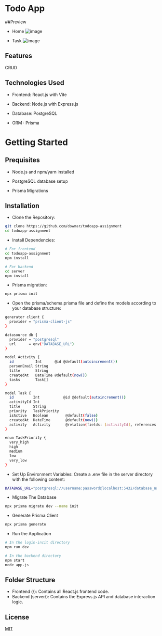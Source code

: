 # Todo App
##Preview
- Home
![image](https://github.com/user-attachments/assets/22b8657a-11ce-413f-b783-222e20128abe)

- Task
![image](https://github.com/user-attachments/assets/a659518c-3068-4878-b02f-c33ba58dca23)




## Features

CRUD 


## Technologies Used

- Frontend: React.js with Vite

- Backend: Node.js with Express.js

- Database: PostgreSQL

- ORM : Prisma



# Getting Started

## Prequisites

- Node.js and npm/yarn installed

- PostgreSQL database setup

- Prisma Migrations

## Installation
- Clone the Repository:

```bash
git clone https://github.com/dowmar/todoapp-assignment
cd todoapp-assignment
```
- Install Dependencies:
  
```bash
# For frontend
cd todoapp-assignment
npm install 

# For backend
cd server
npm install
```

- Prisma migration:

```bash
npx prisma init
```
- Open the prisma/schema.prisma file and define the models according to your database structure:
```bash
generator client {
  provider = "prisma-client-js"
}

datasource db {
  provider = "postgresql"
  url      = env("DATABASE_URL")
}

model Activity {
  id          Int      @id @default(autoincrement())
  personEmail String
  title       String
  createdAt   DateTime @default(now())
  tasks       Task[]
}

model Task {
  id         Int           @id @default(autoincrement())
  activityId Int
  title      String
  priority   TaskPriority
  isActive   Boolean        @default(false)
  createdAt  DateTime       @default(now())
  activity   Activity       @relation(fields: [activityId], references: [id], onDelete: Cascade)
}

enum TaskPriority {
  very_high
  high
  medium
  low
  very_low
}
```

- Set Up Environment Variables:
Create a .env file in the server directory with the following content:
```bash
DATABASE_URL="postgresql://username:password@localhost:5432/database_name"
```

- Migrate The Database
```bash
npx prisma migrate dev --name init
```

- Generate Prisma Client
```bash
npx prisma generate
```

- Run the Application
```bash
# In the login-incit directory
npm run dev

# In the backend directory
npm start
node app.js
```


## Folder Structure
- Frontend (/): Contains all React.js frontend code.
- Backend (server/): Contains the Express.js API and database interaction logic.


## License

[MIT](https://choosealicense.com/licenses/mit/)
